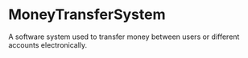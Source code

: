# MoneyTransferSystem
A software system used to transfer money between users or different accounts electronically.
